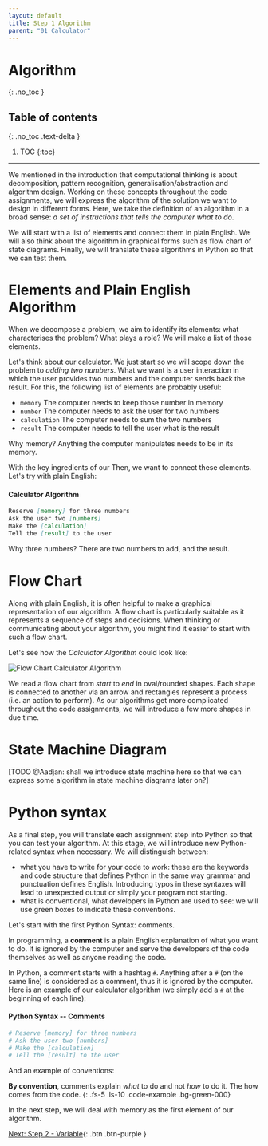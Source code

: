 ```yaml
---
layout: default
title: Step 1 Algorithm
parent: "01 Calculator"
---
```


# Algorithm
{: .no_toc }

## Table of contents
{: .no_toc .text-delta }

1. TOC
{:toc}

---

We mentioned in the introduction that computational thinking is about decomposition, pattern recognition, generalisation/abstraction and algorithm design. Working on these concepts throughout the code assignments, we will express the algorithm of the solution we want to design in different forms. Here, we take the definition of an algorithm in a broad sense: _a set of instructions that tells the computer what to do_. 

We will start with a list of elements and connect them in plain English. We will also think about the algorithm in graphical forms such as flow chart of state diagrams. Finally, we will translate these algorithms in Python so that we can test them.


# Elements and Plain English Algorithm

When we decompose a problem, we aim to identify its elements: what characterises the problem? What plays a role? We will make a list of those elements.

Let's think about our calculator. We just start so we will scope down the problem to _adding two numbers_. What we want is a user interaction in which the user provides two numbers and the computer sends back the result. For this, the following list of elements are probably useful:

* `memory` The computer needs to keep those number in memory
* `number` The computer needs to ask the user for two numbers
* `calculation` The computer needs to sum the two numbers
* `result` The computer needs to tell the user what is the result

Why memory? Anything the computer manipulates needs to be in its memory.

With the key ingredients of our Then, we want to connect these elements. Let's try with plain English:

#### Calculator Algorithm

```markdown
Reserve [memory] for three numbers
Ask the user two [numbers]
Make the [calculation]
Tell the [result] to the user
```

Why three numbers? There are two numbers to add, and the result.

# Flow Chart

Along with plain English, it is often helpful to make a graphical representation of our algorithm. A flow chart is particularly suitable as it represents a sequence of steps and decisions. When thinking or communicating about your algorithm, you might find it easier to start with such a flow chart.

Let's see how the _Calculator Algorithm_ could look like:

![Flow Chart Calculator Algorithm]({{site.baseurl}}/assets/flow_chart_calculator.svg)

We read a flow chart from _start_ to _end_ in oval/rounded shapes. Each shape is connected to another via an arrow and rectangles represent a process (i.e. an action to perform). As our algorithms get more complicated throughout the code assignments, we will introduce a few more shapes in due time.


# State Machine Diagram

[TODO @Aadjan: shall we introduce state machine here so that we can express some algorithm in state machine diagrams later on?]

# Python syntax

As a final step, you will translate each assignment step into Python so that you can test your algorithm. At this stage, we will introduce new Python-related syntax when necessary. We will distinguish between:

* what you have to write for your code to work: these are the keywords and code structure that defines Python in the same way grammar and punctuation defines English. Introducing typos in these syntaxes will lead to unexpected output or simply your program not starting.
* what is conventional, what developers in Python are used to see: we will use green boxes to indicate these conventions.

Let's start with the first Python Syntax: comments.

In programming, a **comment** is a plain English explanation of what you want to do. It is ignored by the computer and serve the developers of the code themselves as well as anyone reading the code.

In Python, a comment starts with a hashtag `#`. Anything after a `#` (on the same line) is considered as a comment, thus it is ignored by the computer. Here is an example of our calculator algorithm (we simply add a `#` at the beginning of each line):

#### Python Syntax -- Comments

```python
# Reserve [memory] for three numbers
# Ask the user two [numbers]
# Make the [calculation]
# Tell the [result] to the user
```

And an example of conventions:

**By convention**, comments explain _what_ to do and not _how_ to do it. The how comes from the code.
{: .fs-5 .ls-10 .code-example .bg-green-000}

In the next step, we will deal with memory as the first element of our algorithm.

[Next: Step 2 - Variable]({{site.baseurl}}/assignments/01-calculator/step2){: .btn .btn-purple }
